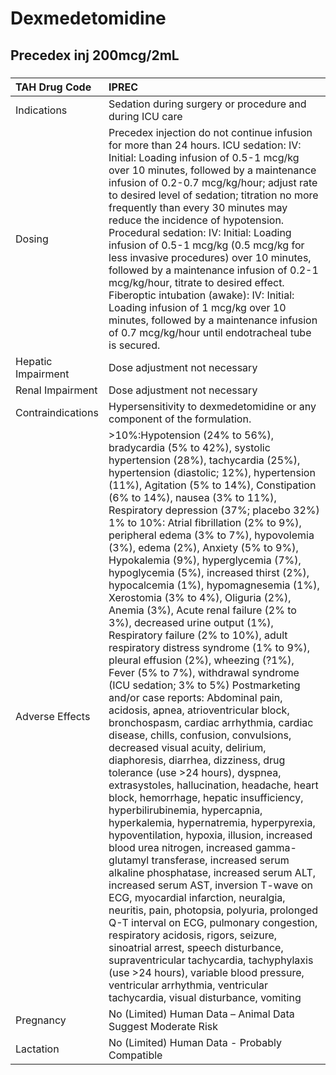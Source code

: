 # Dexmedetomidine

## Precedex inj 200mcg/2mL

##### 

| TAH Drug Code      | IPREC                                                                                                                                                                                                                                                                                                                                                                                                                                                                                                                                                                                                                                                                                                                                                                                                                                                                                                                                                                                                                                                                                                                                                                                                                                                                                                                                                                                                                                                                                                                                                                                                                                                                                                                                                                                                                                                                                               |
|:-------------------|:----------------------------------------------------------------------------------------------------------------------------------------------------------------------------------------------------------------------------------------------------------------------------------------------------------------------------------------------------------------------------------------------------------------------------------------------------------------------------------------------------------------------------------------------------------------------------------------------------------------------------------------------------------------------------------------------------------------------------------------------------------------------------------------------------------------------------------------------------------------------------------------------------------------------------------------------------------------------------------------------------------------------------------------------------------------------------------------------------------------------------------------------------------------------------------------------------------------------------------------------------------------------------------------------------------------------------------------------------------------------------------------------------------------------------------------------------------------------------------------------------------------------------------------------------------------------------------------------------------------------------------------------------------------------------------------------------------------------------------------------------------------------------------------------------------------------------------------------------------------------------------------------------|
| Indications        | Sedation during surgery or procedure and during ICU care                                                                                                                                                                                                                                                                                                                                                                                                                                                                                                                                                                                                                                                                                                                                                                                                                                                                                                                                                                                                                                                                                                                                                                                                                                                                                                                                                                                                                                                                                                                                                                                                                                                                                                                                                                                                                                            |
| Dosing             | Precedex injection do not continue infusion for more than 24 hours. ICU sedation: IV: Initial: Loading infusion of 0.5-1 mcg/kg over 10 minutes, followed by a maintenance infusion of 0.2-0.7 mcg/kg/hour; adjust rate to desired level of sedation; titration no more frequently than every 30 minutes may reduce the incidence of hypotension. Procedural sedation: IV: Initial: Loading infusion of 0.5-1 mcg/kg (0.5 mcg/kg for less invasive procedures) over 10 minutes, followed by a maintenance infusion of 0.2-1 mcg/kg/hour, titrate to desired effect. Fiberoptic intubation (awake): IV: Initial: Loading infusion of 1 mcg/kg over 10 minutes, followed by a maintenance infusion of 0.7 mcg/kg/hour until endotracheal tube is secured.                                                                                                                                                                                                                                                                                                                                                                                                                                                                                                                                                                                                                                                                                                                                                                                                                                                                                                                                                                                                                                                                                                                                             |
| Hepatic Impairment | Dose adjustment not necessary                                                                                                                                                                                                                                                                                                                                                                                                                                                                                                                                                                                                                                                                                                                                                                                                                                                                                                                                                                                                                                                                                                                                                                                                                                                                                                                                                                                                                                                                                                                                                                                                                                                                                                                                                                                                                                                                       |
| Renal Impairment   | Dose adjustment not necessary                                                                                                                                                                                                                                                                                                                                                                                                                                                                                                                                                                                                                                                                                                                                                                                                                                                                                                                                                                                                                                                                                                                                                                                                                                                                                                                                                                                                                                                                                                                                                                                                                                                                                                                                                                                                                                                                       |
| Contraindications  | Hypersensitivity to dexmedetomidine or any component of the formulation.                                                                                                                                                                                                                                                                                                                                                                                                                                                                                                                                                                                                                                                                                                                                                                                                                                                                                                                                                                                                                                                                                                                                                                                                                                                                                                                                                                                                                                                                                                                                                                                                                                                                                                                                                                                                                            |
| Adverse Effects    | >10%:Hypotension (24% to 56%), bradycardia (5% to 42%), systolic hypertension (28%), tachycardia (25%), hypertension (diastolic; 12%), hypertension (11%), Agitation (5% to 14%), Constipation (6% to 14%), nausea (3% to 11%), Respiratory depression (37%; placebo 32%) 1% to 10%: Atrial fibrillation (2% to 9%), peripheral edema (3% to 7%), hypovolemia (3%), edema (2%), Anxiety (5% to 9%), Hypokalemia (9%), hyperglycemia (7%), hypoglycemia (5%), increased thirst (2%), hypocalcemia (1%), hypomagnesemia (1%), Xerostomia (3% to 4%), Oliguria (2%), Anemia (3%), Acute renal failure (2% to 3%), decreased urine output (1%), Respiratory failure (2% to 10%), adult respiratory distress syndrome (1% to 9%), pleural effusion (2%), wheezing (?1%), Fever (5% to 7%), withdrawal syndrome (ICU sedation; 3% to 5%) Postmarketing and/or case reports: Abdominal pain, acidosis, apnea, atrioventricular block, bronchospasm, cardiac arrhythmia, cardiac disease, chills, confusion, convulsions, decreased visual acuity, delirium, diaphoresis, diarrhea, dizziness, drug tolerance (use >24 hours), dyspnea, extrasystoles, hallucination, headache, heart block, hemorrhage, hepatic insufficiency, hyperbilirubinemia, hypercapnia, hyperkalemia, hypernatremia, hyperpyrexia, hypoventilation, hypoxia, illusion, increased blood urea nitrogen, increased gamma-glutamyl transferase, increased serum alkaline phosphatase, increased serum ALT, increased serum AST, inversion T-wave on ECG, myocardial infarction, neuralgia, neuritis, pain, photopsia, polyuria, prolonged Q-T interval on ECG, pulmonary congestion, respiratory acidosis, rigors, seizure, sinoatrial arrest, speech disturbance, supraventricular tachycardia, tachyphylaxis (use >24 hours), variable blood pressure, ventricular arrhythmia, ventricular tachycardia, visual disturbance, vomiting |
| Pregnancy          | No (Limited) Human Data – Animal Data Suggest Moderate Risk                                                                                                                                                                                                                                                                                                                                                                                                                                                                                                                                                                                                                                                                                                                                                                                                                                                                                                                                                                                                                                                                                                                                                                                                                                                                                                                                                                                                                                                                                                                                                                                                                                                                                                                                                                                                                                         |
| Lactation          | No (Limited) Human Data - Probably Compatible                                                                                                                                                                                                                                                                                                                                                                                                                                                                                                                                                                                                                                                                                                                                                                                                                                                                                                                                                                                                                                                                                                                                                                                                                                                                                                                                                                                                                                                                                                                                                                                                                                                                                                                                                                                                                                                       |

